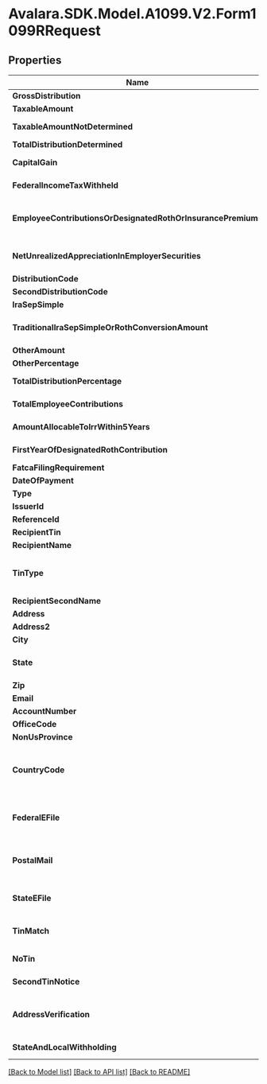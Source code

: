 # Avalara.SDK.Model.A1099.V2.Form1099RRequest

## Properties

Name | Type | Description | Notes
------------ | ------------- | ------------- | -------------
**GrossDistribution** | **double** | Gross distribution | [optional] 
**TaxableAmount** | **double** | Taxable amount | [optional] 
**TaxableAmountNotDetermined** | **bool** | Taxable amount not determined | [optional] 
**TotalDistributionDetermined** | **bool** | Total distribution | [optional] 
**CapitalGain** | **double** | Capital gain (included in Box 2a) | [optional] 
**FederalIncomeTaxWithheld** | **double** | Federal income tax withheld | [optional] 
**EmployeeContributionsOrDesignatedRothOrInsurancePremiums** | **double** | Employee contributions/Designated Roth contributions or insurance premiums | [optional] 
**NetUnrealizedAppreciationInEmployerSecurities** | **double** | Net unrealized appreciation in employer&#39;s securities | [optional] 
**DistributionCode** | **string** | Distribution code | [optional] 
**SecondDistributionCode** | **string** | Second distribution code | [optional] 
**IraSepSimple** | **bool** | IRA/SEP/SIMPLE | [optional] 
**TraditionalIraSepSimpleOrRothConversionAmount** | **double** | Traditional IRA/SEP/SIMPLE or Roth conversion amount | [optional] 
**OtherAmount** | **double** | Other amount | [optional] 
**OtherPercentage** | **string** | Other percentage | [optional] 
**TotalDistributionPercentage** | **string** | Total distribution percentage | [optional] 
**TotalEmployeeContributions** | **double** | Total employee contributions | [optional] 
**AmountAllocableToIrrWithin5Years** | **double** | Amount allocable to IRR within 5 years | [optional] 
**FirstYearOfDesignatedRothContribution** | **string** | First year of designated Roth contribution | [optional] 
**FatcaFilingRequirement** | **bool** | FATCA filing requirement | [optional] 
**DateOfPayment** | **DateTime** | Date of payment | [optional] 
**Type** | **string** |  | [optional] 
**IssuerId** | **string** | Issuer ID | [optional] 
**ReferenceId** | **string** | Reference ID | [optional] 
**RecipientTin** | **string** | Recipient Tax ID Number | [optional] 
**RecipientName** | **string** | Recipient name | [optional] 
**TinType** | **string** | Type of TIN (Tax ID Number). Will be one of:  * SSN  * EIN  * ITIN  * ATIN | [optional] 
**RecipientSecondName** | **string** | Recipient second name | [optional] 
**Address** | **string** | Address | 
**Address2** | **string** | Address line 2 | [optional] 
**City** | **string** | City | 
**State** | **string** | US state. Required if CountryCode is \&quot;US\&quot;. | [optional] 
**Zip** | **string** | Zip/postal code | [optional] 
**Email** | **string** | Recipient email address | [optional] 
**AccountNumber** | **string** | Account number | [optional] 
**OfficeCode** | **string** | Office code | [optional] 
**NonUsProvince** | **string** | Foreign province | [optional] 
**CountryCode** | **string** | Country code, as defined at https://www.irs.gov/e-file-providers/country-codes | 
**FederalEFile** | **bool** | Boolean indicating that federal e-filing should be scheduled for this form | [optional] 
**PostalMail** | **bool** | Boolean indicating that postal mailing to the recipient should be scheduled for this form | [optional] 
**StateEFile** | **bool** | Boolean indicating that state e-filing should be scheduled for this form | [optional] 
**TinMatch** | **bool** | Boolean indicating that TIN Matching should be scheduled for this form | [optional] 
**NoTin** | **bool** | Indicates whether the recipient has no TIN | [optional] 
**SecondTinNotice** | **bool?** | Second TIN notice in three years | [optional] 
**AddressVerification** | **bool** | Boolean indicating that address verification should be scheduled for this form | [optional] 
**StateAndLocalWithholding** | [**StateAndLocalWithholdingRequest**](StateAndLocalWithholdingRequest.md) | State and local withholding information | [optional] 

[[Back to Model list]](../../../README.md#documentation-for-models) [[Back to API list]](../../../README.md#documentation-for-api-endpoints) [[Back to README]](../../../README.md)

